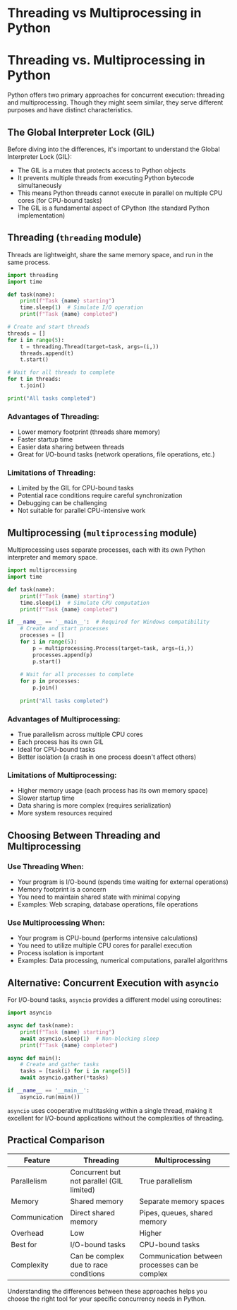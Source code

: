 # Threading vs Multiprocessing in Python

# Threading vs. Multiprocessing in Python

Python offers two primary approaches for concurrent execution: threading and multiprocessing. Though they might seem similar, they serve different purposes and have distinct characteristics.

## The Global Interpreter Lock (GIL)

Before diving into the differences, it's important to understand the Global Interpreter Lock (GIL):

- The GIL is a mutex that protects access to Python objects
- It prevents multiple threads from executing Python bytecode simultaneously
- This means Python threads cannot execute in parallel on multiple CPU cores (for CPU-bound tasks)
- The GIL is a fundamental aspect of CPython (the standard Python implementation)

## Threading (`threading` module)

Threads are lightweight, share the same memory space, and run in the same process.

```python
import threading
import time

def task(name):
    print(f"Task {name} starting")
    time.sleep(1)  # Simulate I/O operation
    print(f"Task {name} completed")

# Create and start threads
threads = []
for i in range(5):
    t = threading.Thread(target=task, args=(i,))
    threads.append(t)
    t.start()

# Wait for all threads to complete
for t in threads:
    t.join()

print("All tasks completed")
```

### Advantages of Threading:
- Lower memory footprint (threads share memory)
- Faster startup time
- Easier data sharing between threads
- Great for I/O-bound tasks (network operations, file operations, etc.)

### Limitations of Threading:
- Limited by the GIL for CPU-bound tasks
- Potential race conditions require careful synchronization
- Debugging can be challenging
- Not suitable for parallel CPU-intensive work

## Multiprocessing (`multiprocessing` module)

Multiprocessing uses separate processes, each with its own Python interpreter and memory space.

```python
import multiprocessing
import time

def task(name):
    print(f"Task {name} starting")
    time.sleep(1)  # Simulate CPU computation
    print(f"Task {name} completed")

if __name__ == '__main__':  # Required for Windows compatibility
    # Create and start processes
    processes = []
    for i in range(5):
        p = multiprocessing.Process(target=task, args=(i,))
        processes.append(p)
        p.start()
    
    # Wait for all processes to complete
    for p in processes:
        p.join()
    
    print("All tasks completed")
```

### Advantages of Multiprocessing:
- True parallelism across multiple CPU cores
- Each process has its own GIL
- Ideal for CPU-bound tasks
- Better isolation (a crash in one process doesn't affect others)

### Limitations of Multiprocessing:
- Higher memory usage (each process has its own memory space)
- Slower startup time
- Data sharing is more complex (requires serialization)
- More system resources required

## Choosing Between Threading and Multiprocessing

### Use Threading When:
- Your program is I/O-bound (spends time waiting for external operations)
- Memory footprint is a concern
- You need to maintain shared state with minimal copying
- Examples: Web scraping, database operations, file operations

### Use Multiprocessing When:
- Your program is CPU-bound (performs intensive calculations)
- You need to utilize multiple CPU cores for parallel execution
- Process isolation is important
- Examples: Data processing, numerical computations, parallel algorithms

## Alternative: Concurrent Execution with `asyncio`

For I/O-bound tasks, `asyncio` provides a different model using coroutines:

```python
import asyncio

async def task(name):
    print(f"Task {name} starting")
    await asyncio.sleep(1)  # Non-blocking sleep
    print(f"Task {name} completed")

async def main():
    # Create and gather tasks
    tasks = [task(i) for i in range(5)]
    await asyncio.gather(*tasks)

if __name__ == '__main__':
    asyncio.run(main())
```

`asyncio` uses cooperative multitasking within a single thread, making it excellent for I/O-bound applications without the complexities of threading.

## Practical Comparison

| Feature | Threading | Multiprocessing |
|---------|-----------|----------------|
| Parallelism | Concurrent but not parallel (GIL limited) | True parallelism |
| Memory | Shared memory | Separate memory spaces |
| Communication | Direct shared memory | Pipes, queues, shared memory |
| Overhead | Low | Higher |
| Best for | I/O-bound tasks | CPU-bound tasks |
| Complexity | Can be complex due to race conditions | Communication between processes can be complex |

Understanding the differences between these approaches helps you choose the right tool for your specific concurrency needs in Python.
